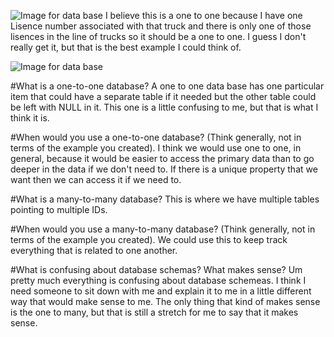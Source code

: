 ![Image for data base](/imgs/One_to_one.png)
I believe this is a one to one because I have one Lisence number associated with that truck and there is only one of those lisences in the line of trucks so it should be a one to one. I guess I don't really get it, but that is the best example I could think of.

![Image for data base](/imgs/Many_to_many.png)

#What is a one-to-one database?
A one to one data base has one particular item that could have a separate table if it needed but the other table could be left with NULL in it. This one is a little confusing to me, but that is what I think it is.

#When would you use a one-to-one database? (Think generally, not in terms of the example you created).
I think we would use one to one, in general, because it would be easier to access the primary data than to go deeper in the data if we don't need to. If there is a unique property that we want then we can access it if we need to.

#What is a many-to-many database?
This is where we have multiple tables pointing to multiple IDs.

#When would you use a many-to-many database? (Think generally, not in terms of the example you created).
We could use this to keep track everything that is related to one another. 

#What is confusing about database schemas? What makes sense?
Um pretty much everything is confusing about database schemeas. I think I need someone to sit down with me and explain it to me in a little different way that would make sense to me. The only thing that kind of makes sense is the one to many, but that is still a stretch for me to say that it makes sense. 